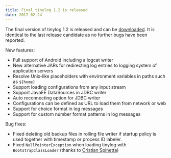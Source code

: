 ```yaml
---
title: Final tinylog 1.2 is released
date: 2017-02-24
---
```


The final version of tinylog 1.2 is released and can be [downloaded](download). It is identical to the last release candidate as no further bugs have been reported.

New features:

* Full support of Android including a logcat writer
* New alternative JARs for redirecting log entries to logging system of application servers
* Resolve Unix-like placeholders with environment variables in paths such as `${home}`
* Support loading configurations from any input stream
* Support JavaEE DataSources in JDBC writer
* Auto reconnecting option for JDBC writer
* Configurations can be defined as URL to load them from network or web
* Support for choice format in log messages
* Support for custom number format patterns in log messages

Bug fixes:

* Fixed deleting old backup files in rolling file writer if startup policy is used together with timestamp or process ID labeler.
* Fixed `NullPointerException` when loading tinylog with `BootstrapClassLoader` (thanks to [Cristian Spinetta](https://github.com/cspinetta))
